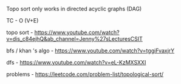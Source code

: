 Topo sort only works in directed acyclic graphs (DAG)

TC - O (V+E)

topo sort - https://www.youtube.com/watch?v=dis_c84ejhQ&ab_channel=Jenny%27sLecturesCSIT

bfs / khan 's algo -  https://www.youtube.com/watch?v=tggiFvaxjrY

dfs - https://www.youtube.com/watch?v=eL-KzMXSXXI

problems - https://leetcode.com/problem-list/topological-sort/
